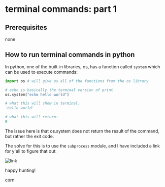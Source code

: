 # terminal commands: part 1

## Prerequisites

none

## How to run terminal commands in python

In python, one of the built-in libraries, os, has a function called ```system``` which can be used to execute commands:

``` python
import os # will give us all of the functions from the os library

# echo is basically the terminal version of print
os.system("echo hello world")

# what this will show in terminal:
'hello world'

# what this will return:
0
```

The issue here is that os.system does not return the result of the command, but rather the exit code.

The solve for this is to use the ```subprocess``` module, and I have included a link for y'all to figure that out:

![link](https://stackabuse.com/executing-shell-commands-with-python/)

happy hunting!

corn
